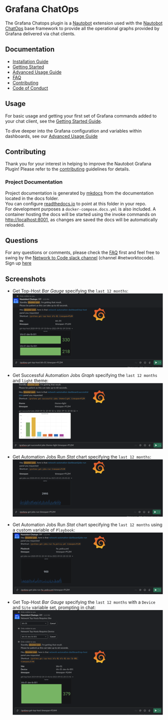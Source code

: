 # Grafana ChatOps 

The Grafana Chatops plugin is a [Nautobot](https://github.com/nautobot/nautobot) extension used with 
the [Nautobot ChatOps](https://github.com/nautobot/nautobot-plugin-chatops/)
base framework to provide all the operational graphs provided by Grafana delivered via chat clients.

## Documentation
 * [Installation Guide](docs/installation.md)
 * [Getting Started](docs/getting_started.md)
 * [Advanced Usage Guide](docs/advanced_usage.md)
 * [FAQ](docs/faq.md)
 * [Contributing](docs/contributing.md)
 * [Code of Conduct](docs/code_of_conduct.md)


## Usage

For basic usage and getting your first set of Grafana commands added to your chat client, see
the [Getting Started Guide](docs/getting_started.md).

To dive deeper into the Grafana configuration and variables within dashboards, see our 
[Advanced Usage Guide](docs/advanced_usage.md)

## Contributing

Thank you for your interest in helping to improve the Nautobot Grafana Plugin! 
Please refer to the [contributing](docs/contributing.md) guidelines for details.

### Project Documentation

Project documentation is generated by [mkdocs](https://www.mkdocs.org/) from the documentation located in the docs folder.  
You can configure [readthedocs.io](https://readthedocs.io/) to point at this folder in your repo.  
For development purposes a `docker-compose.docs.yml` is also included. 
 A container hosting the docs will be started using the invoke commands on [http://localhost:8001](http://localhost:8001), 
 as changes are saved the docs will be automatically reloaded.

## Questions

For any questions or comments, please check the [FAQ](docs/faq.md) first and feel free to swing by 
the [Network to Code slack channel](https://networktocode.slack.com/) (channel #networktocode).
Sign up [here](http://slack.networktocode.com/)

## Screenshots

* Get Top-Host *Bar Gauge* specifying the `last 12 months`:
![Top Hosts P12M](docs/img/ss_top_host_timespan_P12M.png)

* Get Successful Automation Jobs *Graph* specifying the `last 12 months` and `light` theme:
![Top Hosts P12M](docs/img/ss_successful_jobs_lighttheme.png)

* Get Automation Jobs Run *Stat* chart specifying the `last 12 months`:
![Top Hosts P12M](docs/img/ss_jobs_run_P12M.png)

* Get Automation Jobs Run *Stat* chart specifying the `last 12 months` using a custom variable of `Playbook`:
![Top Hosts P12M](docs/img/ss_jobs_run_P12M_w_Playbook.png)

* Get Top-Host *Bar Gauge* specifying the `last 12 months` with a `Device` and `Site` variable set, prompting in chat:
![Top Hosts P12M](docs/img/ss_top_host_variable_prompt.png)
